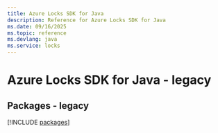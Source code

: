 ```yaml
---
title: Azure Locks SDK for Java
description: Reference for Azure Locks SDK for Java
ms.date: 09/16/2025
ms.topic: reference
ms.devlang: java
ms.service: locks
---
```

# Azure Locks SDK for Java - legacy
## Packages - legacy
[!INCLUDE [packages](locks-index.md)]